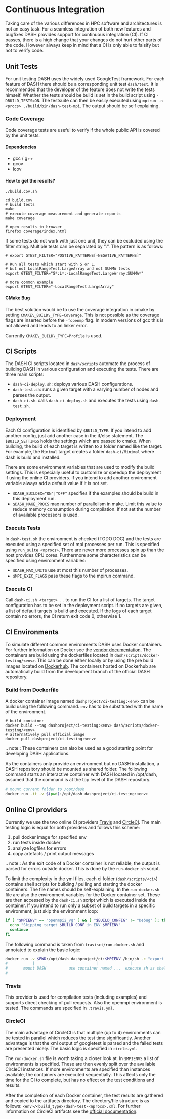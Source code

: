 # Continuous Integration
Taking care of the various differences in HPC software and architectures is not an easy task. For a seamless integration of both new features and bugfixes DASH provides support for continuous integration (CI).
If CI passes, there is a high change that your changes do not hurt other parts of the code. However always keep in mind that a CI is only able to falsify but not to verify code.

## Unit Tests
For unit testing DASH uses the widely used GoogleTest framework.
For each feature of DASH there should be a corresponding unit test `dash/test`. It is recommended that the developer of the feature does not write the tests himself.
Whether the tests should be build is set in the build script using `-DBUILD_TESTS=ON`. The testsuite can then be easily executed using `mpirun -n <procs> ./build/bin/dash-test-mpi`. The output should be self explaining.

### Code Coverage
Code coverage tests are useful to verify if the whole public API is covered by the unit tests.

#### Dependencies

-   gcc / g++
-   gcov
-   lcov

#### How to get the results?

``` {.bash}
./build.cov.sh

cd build.cov
# build tests
make
# execute coverage measurement and generate reports
make coverage

# open results in browser
firefox coverage/index.html
```

If some tests do not work with just one unit, they can be excluded using
the filter string. Multiple tests can be separated by “:”. The pattern
is as follows:

``` {.bash}
# export GTEST_FILTER="POSTIVE_PATTERNS[-NEGATIVE_PATTERNS]"

# Run all tests which start with S or L,
# but not LocalRangeTest.LargeArray and not SUMMA tests
export GTEST_FILTER="S*:L*:-LocalRangeTest.LargeArray:SUMMA*"

# more common example
export GTEST_FILTER="-LocalRangeTest.LargeArray"
```

#### CMake Bug

The best solution would be to use the coverage integration in cmake by
setting `CMAKE\_BUILD\_TYPE=Coverage`. This is not possible as the
coverage flags are inserted before the `-fopenmp` flag. In modern
versions of gcc this is not allowed and leads to an linker error.

Currently `CMAKE\_BUILD\_TYPE=Profile` is used.

## CI Scripts

The DASH CI scripts located in `dash/scripts` automate the process of building DASH in various configuration and executing the tests.
There are three main scripts:

- `dash-ci-deploy.sh`: deploys various DASH configurations.
- `dash-test.sh`: runs a given target with a varying number of nodes and parses the output.
- `dash-ci.sh`: calls `dash-ci-deploy.sh` and executes the tests using `dash-test.sh`.

### Deployment 

Each CI configuration is identified by `$BUILD_TYPE`. If you intend to add another config, just add another case in the if/else statement.
The `$BUILD_SETTINGS` holds the settings which are passed to cmake. When building, the build of each target is written to a folder named like the target.
For example, the `Minimal` target creates a folder `dash-ci/Minimal` where dash is build and installed.

There are some environment variables that are used to modify the build settings. This is especially useful to customize or speedup the deployment if using the online CI providers.
If you intend to add another environment variable always add a default value if it is not set.

- `$DASH_BUILDEX="ON"|"OFF"` specifies if the examples should be build in this deployment run.
- `$DASH_MAKE_PROCS` max number of parallelism in make. Limit this value to reduce memory consumption during compilation. If not set the number of available processors is used.

### Execute Tests
In `dash-test.sh` the environment is checked (TODO DOC) and the tests are executed using a specified set of mpi processes per run. This is specified using `run_suite <nprocs>`.
There are never more processes spin up than the host provides CPU cores. Furthermore some characteristics can be specified using environment variables:

- `$DASH_MAX_UNITS` use at most this number of processes.
- `$MPI_EXEC_FLAGS` pass these flags to the mpirun command.

### Execute CI 

Call `dash-ci.sh <target> ..` to run the CI for a list of targets. The target configuration has to be set in the deployment script. If no targets are given, a list of default targets is build and executed.
If the logs of each target contain no errors, the CI return exit code 0, otherwise 1.

## CI Environments

To simulate different common environments DASH uses Docker containers. For further information on Docker see the [vendor documentation](https://docs.docker.com/). The containers are build using the dockerfiles located in `dash/scripts/docker-testing/<env>`. This can be done either locally or by using the pre build images located on [Dockerhub](https://hub.docker.com/u/dashproject/). The containers hosted on Dockerhub are automatically build from the development branch of the official DASH repository.

### Build from Dockerfile

A docker container image named `dashproject/ci-testing:<env>` can be build using the following command. `env` has to be substituted with the name of the environment. 

```
# build container
docker build --tag dashproject/ci-testing:<env> dash/scripts/docker-testing/<env>
# alternatively pull official image
docker pull dashproject/ci-testing:<env>
```

.. note:: These containers can also be used as a good starting point for developing DASH applications.

As the containers only provide an environment but no DASH installation, a DASH repository should be mounted as shared folder.
The following command starts an interactive container with DASH located in /opt/dash, assumed that the command is at the top level of the DASH repository.

```bash
# mount current folder to /opt/dash
docker run -it -v $(pwd):/opt/dash dashproject/ci-testing:<env>
```

## Online CI providers

Currently we use the two online CI providers [Travis](https://travis-ci.org/dash-project/) and [CircleCI](https://circleci.com/gh/dash-project). The main testing logic is equal for both providers and follows this scheme:

1. pull docker image for specified env
2. run tests inside docker
3. analyze logfiles for errors
4. copy artefacts / print output messages

.. note:: As the exit code of a Docker container is not reliable, the output is parsed for errors outside docker. This is done by the `run-docker.sh` script.

To limit the complexity in the yml files, each ci folder (`dash/scripts/<ci>`) contains shell scripts for building / pulling and starting the docker containers. The file names should be self-explaining.
In the `run-docker.sh` file are also the environment variables for the Docker container set. These are then accessed by the `dash-ci.sh` script which is executed inside the container.
If you intend to run only a subset of build targets in a specific environment, just skip the environment loop:

```bash
if [ "$MPIENV" == "openmpi2_vg" ] && [ "$BUILD_CONFIG" != "Debug" ]; then
  echo "Skipping target $BUILD_CONF in ENV $MPIENV"
  continue
fi
```

The following command is taken from `travisci/run-docker.sh` and annotated to explain the basic logic:
```bash
docker run -v $PWD:/opt/dash dashproject/ci:$MPIENV /bin/sh -c "export DASH_MAKE_PROCS='4'; <...> sh dash/scripts/dash-ci.sh $BUILD_CONFIG | grep -v 'LOG =' | tee dash-ci.log 2> dash-ci.err;"
#           |                           |              |                      |                               |                                    |
#       mount DASH          use container named ...  execute sh as shell      |                       execute CI script                   Do not ouput Log lines
#                                                                        set env variables 
```

### Travis

This provider is used for compilation tests (including examples) and supports direct checking of pull requests. Also the openmpi environment is tested. The commands are specified in `.travis.yml`.

### CircleCI

The main advantage of CircleCI is that multiple (up to 4) environments can be tested in parallel which reduces the test time significantly.
Another advantage is that the xml output of googletest is parsed and the failed tests are presented nicely.
The basic logic is specified in `circle.yml`.

The `run-docker.sh` file is worth taking a closer look at. In `$MPIENVS` a list of environments is specified. These are then evenly split over the available CircleCI instances. If more environments are specified than instances available, the containers are executed sequentially. This affects only the time for the CI to complete, but has no effect on the test conditions and results.

After the completion of each Docker container, the test results are gathered and copied to the artifacts directory. The directory/file structure is as follows: `<env>/<build_type>/dash-test-<nprocs>.xml`. For further information on CircleCI artifacts see the [official documentation](https://circleci.com/docs/build-artifacts/).
